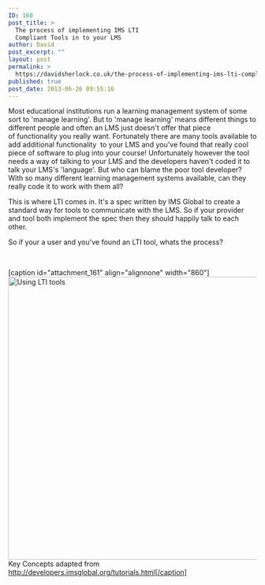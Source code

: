 ```yaml
---
ID: 160
post_title: >
  The process of implementing IMS LTI
  Compliant Tools in to your LMS
author: David
post_excerpt: ""
layout: post
permalink: >
  https://davidsherlock.co.uk/the-process-of-implementing-ims-lti-compliant-tools-in-to-your-lms/
published: true
post_date: 2013-06-26 09:55:16
---
```

Most educational institutions run a learning management system of some sort to 'manage learning'. But to 'manage learning' means different things to different people and often an LMS just doesn't offer that piece of functionality you really want. Fortunately there are many tools available to add additional functionality  to your LMS and you've found that really cool piece of software to plug into your course! Unfortunately however the tool needs a way of talking to your LMS and the developers haven't coded it to talk your LMS's 'language'. But who can blame the poor tool developer? With so many different learning management systems available, can they really code it to work with them all?

This is where LTI comes in. It's a spec written by IMS Global to create a standard way for tools to communicate with the LMS. So if your provider and tool both implement the spec then they should happily talk to each other.

So if your a user and you've found an LTI tool, whats the process?

&nbsp;

[caption id="attachment_161" align="alignnone" width="860"]<a href="http://davidsherlock.co.uk/wp-content/uploads/2013/06/Using-LTI-tools-.png"><img class="size-full wp-image-161" alt="Using LTI tools" src="http://davidsherlock.co.uk/wp-content/uploads/2013/06/Using-LTI-tools-.png" width="860" height="574" /></a> Key Concepts adapted from http://developers.imsglobal.org/tutorials.html[/caption]

&nbsp;